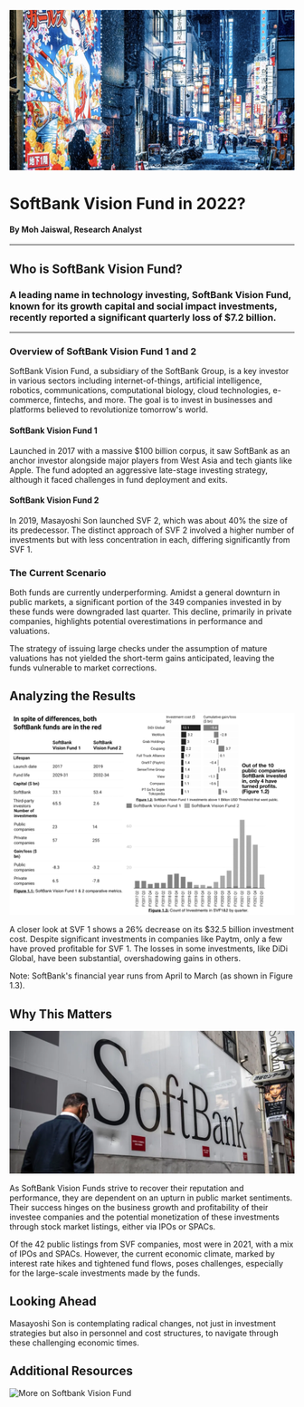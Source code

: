 ![Image](HeaderPhoto.jpg)

# SoftBank Vision Fund in 2022?
#### By Moh Jaiswal, Research Analyst

---

## Who is SoftBank Vision Fund?
### A leading name in technology investing, SoftBank Vision Fund, known for its growth capital and social impact investments, recently reported a significant quarterly loss of $7.2 billion.

---

### Overview of SoftBank Vision Fund 1 and 2
SoftBank Vision Fund, a subsidiary of the SoftBank Group, is a key investor in various sectors including internet-of-things, artificial intelligence, robotics, communications, computational biology, cloud technologies, e-commerce, fintechs, and more. The goal is to invest in businesses and platforms believed to revolutionize tomorrow's world.

#### SoftBank Vision Fund 1 
Launched in 2017 with a massive $100 billion corpus, it saw SoftBank as an anchor investor alongside major players from West Asia and tech giants like Apple. The fund adopted an aggressive late-stage investing strategy, although it faced challenges in fund deployment and exits.

#### SoftBank Vision Fund 2
In 2019, Masayoshi Son launched SVF 2, which was about 40% the size of its predecessor. The distinct approach of SVF 2 involved a higher number of investments but with less concentration in each, differing significantly from SVF 1.

### The Current Scenario
Both funds are currently underperforming. Amidst a general downturn in public markets, a significant portion of the 349 companies invested in by these funds were downgraded last quarter. This decline, primarily in private companies, highlights potential overestimations in performance and valuations.

The strategy of issuing large checks under the assumption of mature valuations has not yielded the short-term gains anticipated, leaving the funds vulnerable to market corrections.

## Analyzing the Results

![Image](Figures1.1-1.3.jpg)

A closer look at SVF 1 shows a 26% decrease on its $32.5 billion investment cost. Despite significant investments in companies like Paytm, only a few have proved profitable for SVF 1. The losses in some investments, like DiDi Global, have been substantial, overshadowing gains in others.

Note: SoftBank's financial year runs from April to March (as shown in Figure 1.3).

## Why This Matters

![Image](Logo.jpg)

As SoftBank Vision Funds strive to recover their reputation and performance, they are dependent on an upturn in public market sentiments. Their success hinges on the business growth and profitability of their investee companies and the potential monetization of these investments through stock market listings, either via IPOs or SPACs.

Of the 42 public listings from SVF companies, most were in 2021, with a mix of IPOs and SPACs. However, the current economic climate, marked by interest rate hikes and tightened fund flows, poses challenges, especially for the large-scale investments made by the funds.

## Looking Ahead

Masayoshi Son is contemplating radical changes, not just in investment strategies but also in personnel and cost structures, to navigate through these challenging economic times.

## Additional Resources
![More on Softbank Vision Fund](https://www.livemint.com/topic/softbank-vision-fund)
